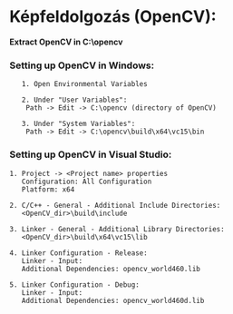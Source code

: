 # Képfeldolgozás (OpenCV):

   **Extract OpenCV in C:\opencv**

   ### Setting up OpenCV in Windows:
    
       1. Open Environmental Variables
    
       2. Under "User Variables":
        Path -> Edit -> C:\opencv (directory of OpenCV)

       3. Under "System Variables":
        Path -> Edit -> C:\opencv\build\x64\vc15\bin


   ### Setting up OpenCV in Visual Studio: 

    1. Project -> <Project name> properties
       Configuration: All Configuration
       Platform: x64

    2. C/C++ - General - Additional Include Directories:
       <OpenCV_dir>\build\include

    3. Linker - General - Additional Library Directories:
       <OpenCV_dir>\build\x64\vc15\lib

    4. Linker Configuration - Release:
       Linker - Input:
       Additional Dependencies: opencv_world460.lib

    5. Linker Configuration - Debug:
       Linker - Input:
       Additional Dependencies: opencv_world460d.lib
